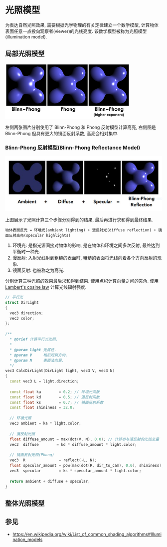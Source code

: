 # 光照模型

为表达自然光照效果, 需要根据光学物理的有关定律建立一个数学模型, 计算物体表面任意一点投向观察者(viewer)的光线亮度. 该数学模型被称为光照模型(illumination model).

## 局部光照模型

![Blinn-Phong and Phong](assets/blinn_phong_and_phong.png)  

左侧两张图片分别使用了 Blinn-Phong 和 Phong 反射模型计算高亮, 右侧图是 Blinn-Phong 但具有更大的镜面反射系数, 高亮会相对集中.  

### Blinn-Phong 反射模型(Blinn-Phong Reflectance Model)

![Blinn-Phong](assets/blinn_phong.png)  

上图展示了光照计算三个步骤分别得到的结果, 最后再进行求和得到最终结果.  

```
物体表面反光 = 环境光(ambient lighting) + 漫反射光(diffuse reflection) + 镜面反射高亮(specular highlights)
```

1. 环境光: 是指光源间接对物体的影响, 是在物体和环境之间多次反射, 最终达到平衡时一种光.
2. 漫反射: 入射光线射到粗糙的表面时, 粗糙的表面将光线向着各个方向反射的现象.
3. 镜面反射: 也被称之为高光.

分别计算三种光照的效果最后求和得到结果. 使用点积计算向量之间的夹角. 使用 [Lambert's cosine law](https://en.wikipedia.org/wiki/Lambert%27s_cosine_law) 计算光线辐射强度.  

```c++
// 平行光
struct DirLight
{
  vec3 direction;
  vec3 color;
};

/**
  * @brief 计算平行光光照.
  *
  * @param light 光属性.
  * @param V     相机观察方向.
  * @param N     表面法向量.
  */
vec3 CalcDirLight(DirLight light, vec3 V, vec3 N)
{
  const vec3 L = light.direction;

  const float ka        = 0.2; // 环境光系数
  const float kd        = 0.5; // 漫反射系数
  const float ks        = 0.7; // 镜面反射系数
  const float shininess = 32.0;

  // 环境光照
  vec3 ambient = ka * light.color;

  // 漫反射光照
  float diffuse_amount = max(dot(V, N), 0.0); // 计算参与漫反射的光线总量
  vec3  diffuse        = kd * diffuse_amount * light.color;

  // 镜面反射光照(Phong)
  vec3  R               = reflect(-L, N);                               // 计算反射光线方向
  float specular_amount = pow(max(dot(R, dir_to_cam), 0.0), shininess); // 计算参与镜面反射的光线总量
  vec3  specular        = ks * specular_amount * light.color;

  return ambient + diffuse + specular;
}
```

## 整体光照模型

## 参见

- <https://en.wikipedia.org/wiki/List_of_common_shading_algorithms#Illumination_models>
